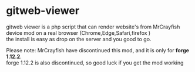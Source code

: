 # gitweb-viewer

gitweb viewer is a php script that can render website's from MrCrayfish device mod on a real browser (Chrome,Edge,Safari,firefox )<br>
the install is easy as drop on the server and you good to go.

Please note:
MrCrayfish have discontinued this mod, and it is only for **forge 1.12.2**.<br>
forge 1.12.2 is also discontinued, so good luck if you get the mod working
